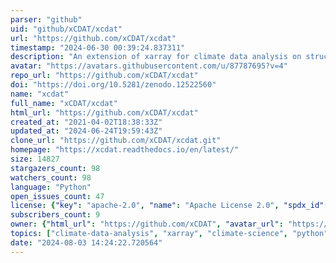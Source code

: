 ```yaml
---
parser: "github"
uid: "github/xCDAT/xcdat"
url: "https://github.com/xCDAT/xcdat"
timestamp: "2024-06-30 00:39:24.837311"
description: "An extension of xarray for climate data analysis on structured grids."
avatar: "https://avatars.githubusercontent.com/u/87787695?v=4"
repo_url: "https://github.com/xCDAT/xcdat"
doi: "https://doi.org/10.5281/zenodo.12522560"
name: "xcdat"
full_name: "xCDAT/xcdat"
html_url: "https://github.com/xCDAT/xcdat"
created_at: "2021-04-02T18:38:33Z"
updated_at: "2024-06-24T19:59:43Z"
clone_url: "https://github.com/xCDAT/xcdat.git"
homepage: "https://xcdat.readthedocs.io/en/latest/"
size: 14827
stargazers_count: 98
watchers_count: 98
language: "Python"
open_issues_count: 47
license: {"key": "apache-2.0", "name": "Apache License 2.0", "spdx_id": "Apache-2.0", "url": "https://api.github.com/licenses/apache-2.0", "node_id": "MDc6TGljZW5zZTI="}
subscribers_count: 9
owner: {"html_url": "https://github.com/xCDAT", "avatar_url": "https://avatars.githubusercontent.com/u/87787695?v=4", "login": "xCDAT", "type": "Organization"}
topics: ["climate-data-analysis", "xarray", "climate-science", "python", "climate-data", "cdat", "xcdat", "climate-research", "climate-analysis", "climate-sciences", "cf-conventions", "cmip", "cmip6", "e3sm", "pcmdi"]
date: "2024-08-03 14:24:22.720564"
---
```

